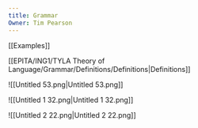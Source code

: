 ```yaml
---
title: Grammar
Owner: Tim Pearson
---
```

[[Examples]]

[[EPITA/ING1/TYLA Theory of Language/Grammar/Definitions/Definitions|Definitions]]

![[Untitled 53.png|Untitled 53.png]]

![[Untitled 1 32.png|Untitled 1 32.png]]

![[Untitled 2 22.png|Untitled 2 22.png]]

